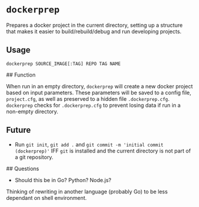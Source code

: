 # `dockerprep`

Prepares a docker project in the current directory, setting up a structure that makes it easier to build/rebuild/debug and run developing projects.

## Usage

```
dockerprep SOURCE_IMAGE[:TAG] REPO TAG NAME
```

## Function

When run in an empty directory, `dockerprep` will create a new docker project based on input parameters. These parameters will be saved to a config file, `project.cfg`, as well as preserved to a hidden file `.dockerprep.cfg`.
`dockerprep` checks for `.dockerprep.cfg` to prevent losing data if run in a non-empty directory.

## Future

- Run `git init`, `git add .` and `git commit -m 'initial commit (dockerprep)'` IFF `git` is installed and the current directory is not part of a git repository.

## Questions

- Should this be in Go? Python? Node.js?

Thinking of rewriting in another language (probably Go) to be less dependant on shell environment.
